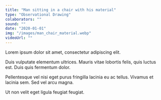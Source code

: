 ```yaml
---
title: "Man sitting in a chair with his material"
type: "Observational Drawing"
colaborators: ""
sound: ""
date: "2020-01-01"
img: "/images/man_chair_material.webp"
videoUrl: ""
---
```

Lorem ipsum dolor sit amet, consectetur adipiscing elit.

Duis vulputate elementum ultrices. Mauris vitae lobortis felis, quis luctus est. Duis quis fermentum dolor. 

Pellentesque vel nisi eget purus fringilla lacinia eu ac tellus. Vivamus et lacinia sem. Sed vel arcu magna. 

Ut non velit eget ligula feugiat feugiat.